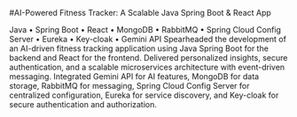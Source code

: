 #AI-Powered Fitness Tracker: A Scalable Java Spring Boot & React App 


Java • Spring Boot • React • MongoDB • RabbitMQ • Spring Cloud Config Server • Eureka • Key-cloak • Gemini API
Spearheaded the development of an AI-driven fitness tracking application using Java Spring Boot for the backend and React for the frontend. Delivered personalized insights, secure authentication, and a scalable microservices architecture with event-driven messaging. Integrated Gemini API for AI features, MongoDB for data storage, RabbitMQ for messaging, Spring Cloud Config Server for centralized configuration, Eureka for service discovery, and Key-cloak for secure authentication and authorization.


